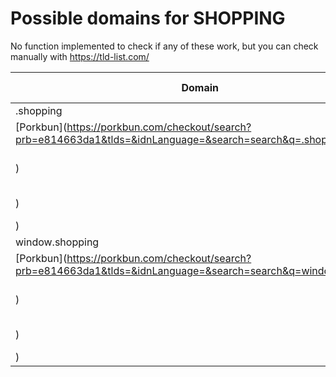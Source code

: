 # Possible domains for SHOPPING

No function implemented to check if any of these work, but you can check manually with https://tld-list.com/

| Domain | Porkbun | NameCheap | Google Domains |
|---|---|---|---|
| .shopping | [Porkbun](https://porkbun.com/checkout/search?prb=e814663da1&tlds=&idnLanguage=&search=search&q=.shopping) | [Namecheap](https://www.namecheap.com/domains/registration/results/?domain=.shopping) | [Google](https://domains.google.com/registrar/search?searchTerm=.shopping) |
| window.shopping | [Porkbun](https://porkbun.com/checkout/search?prb=e814663da1&tlds=&idnLanguage=&search=search&q=window.shopping) | [Namecheap](https://www.namecheap.com/domains/registration/results/?domain=window.shopping) | [Google](https://domains.google.com/registrar/search?searchTerm=window.shopping) |
